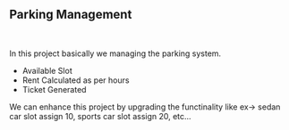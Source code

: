 <h2>Parking Management</h2> <br>
<p>In this project basically we managing the parking system.</p>
<ul>
  <li>Available Slot</li>
  <li>Rent Calculated as per hours</li>
  <li>Ticket Generated</li>
</ul>

<p>We can enhance this project by upgrading the functinality like ex-> sedan car slot assign 10, sports car slot assign 20, etc...</p>
